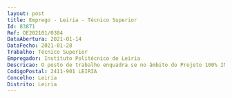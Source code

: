 ```yaml
--- 
layout: post
title: Emprego - Leiria - Técnico Superior
Id: 83871
Ref: OE202101/0384
DataAbertura: 2021-01-14
DataFecho: 2021-01-28
Trabalho: Técnico Superior
Empregador: Instituto Politécnico de Leiria
Descricao: O posto de trabalho enquadra se no âmbito do Projeto 100% IN, tendo em consideração o seguinte perfil  Funções consultivas, de estudo, planeamento, programação, avaliação e aplicação de métodos e processos de suporte técnico ao projeto 100% IN, nomeadamente a)	Gestor de Caso de estudantes do ensino superior com necessidades educativas especiais  b)	Acompanhamento e apoio de estudantes com necessidades específicas (NE) c)	Elaboração de diagnóstico social de acordo com as necessidades e recursos dos estudantes NE d)	Co construção, gestão, atualização e supervisão do plano individual de intervenção (PII) e)	Planificação e coordenação de atividades implementadas no âmbito do projetof)	Articulação com parceiros da comunidade.
CodigoPostal: 2411-901 LEIRIA
Concelho: Leiria
Distrito: Leiria
--- 
```

